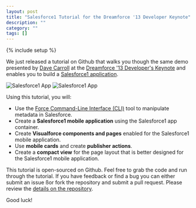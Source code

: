 ```yaml
---
layout: post
title: "Salesforce1 Tutorial for the Dreamforce '13 Developer Keynote"
description: ""
category: ""
tags: []
---
```

{% include setup %}

We just released a tutorial on Github that walks you though the same demo presented by [Dave Carroll](http://twitter.com/dcarroll) at the [Dreamforce '13 Developer's Keynote](http://www.youtube.com/watch?v=KELBWQIVcfk&feature=share&list=PLScnZWsj0lrRCMuciE0La1_iKtCPt4Kka) and enables you to build a [Salesforce1 application](http://www.salesforce.com/salesforce1/). 

![Salesforce1 App](https://f.cloud.github.com/assets/746259/1709024/1df57d66-6118-11e3-8d41-cc042a8b7d48.png)
![Salesforce1 App](https://f.cloud.github.com/assets/746259/1709147/c070bdd4-6119-11e3-8917-9f08b9003f41.png)

Using this tutorial, you will:

* Use the [Force Command-Line Interface (CLI)](http://github.com/heroku/force) tool to manipulate metadata in Salesforce.
* Create a **Salesforce1 mobile application** using the Salesforce1 app container.
* Create **Visualforce components and pages** enabled for the Salesforce1 mobile application.
* Use **mobile cards** and create **publisher actions**.
* Create a **compact view** for the page layout that is better designed for the Salesforce1 mobile application.

This tutorial is open-sourced on Github. Feel free to grab the code and run through the tutorial. If you have feedback or find a bug you can either submit an issue ßor fork the repository and submit a pull request. Please review the [details on the repository](https://github.com/developerforce/demo-df13-devkeynote-s1app).

Good luck!